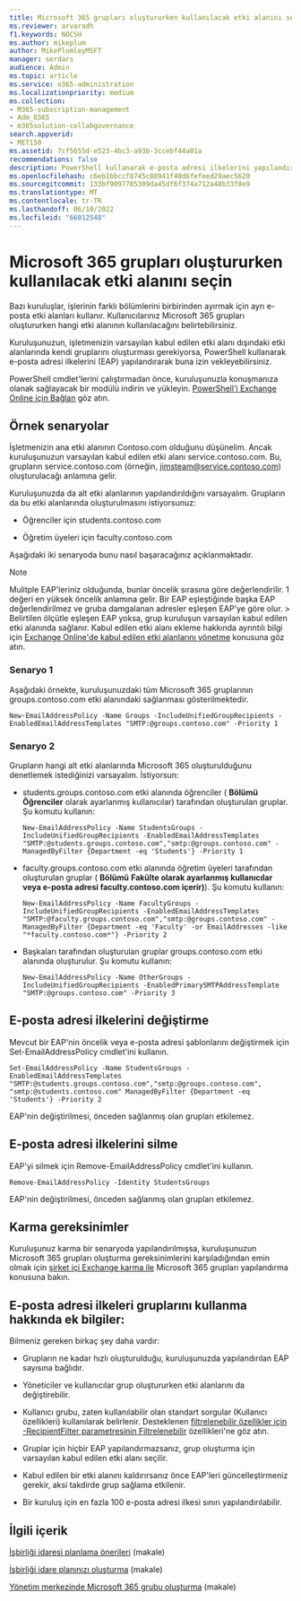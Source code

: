 ```yaml
---
title: Microsoft 365 grupları oluştururken kullanılacak etki alanını seçin
ms.reviewer: arvaradh
f1.keywords: NOCSH
ms.author: mikeplum
author: MikePlumleyMSFT
manager: serdars
audience: Admin
ms.topic: article
ms.service: o365-administration
ms.localizationpriority: medium
ms.collection:
- M365-subscription-management
- Adm_O365
- m365solution-collabgovernance
search.appverid:
- MET150
ms.assetid: 7cf5655d-e523-4bc3-a93b-3ccebf44a01a
recommendations: false
description: PowerShell kullanarak e-posta adresi ilkelerini yapılandırarak Microsoft 365 grupları oluştururken kullanılacak etki alanını seçmeyi öğrenin.
ms.openlocfilehash: c6eb1bbccf8745c88941f40d6fefeed29aec5620
ms.sourcegitcommit: 133bf9097785309da45df6f374a712a48b33f8e9
ms.translationtype: MT
ms.contentlocale: tr-TR
ms.lasthandoff: 06/10/2022
ms.locfileid: "66012548"
---
```

# <a name="choose-the-domain-to-use-when-creating-microsoft-365-groups"></a>Microsoft 365 grupları oluştururken kullanılacak etki alanını seçin

Bazı kuruluşlar, işlerinin farklı bölümlerini birbirinden ayırmak için ayrı e-posta etki alanları kullanır. Kullanıcılarınız Microsoft 365 grupları oluştururken hangi etki alanının kullanılacağını belirtebilirsiniz.
  
Kuruluşunuzun, işletmenizin varsayılan kabul edilen etki alanı dışındaki etki alanlarında kendi gruplarını oluşturması gerekiyorsa, PowerShell kullanarak e-posta adresi ilkelerini (EAP) yapılandırarak buna izin vekleyebilirsiniz.

PowerShell cmdlet'lerini çalıştırmadan önce, kuruluşunuzla konuşmanıza olanak sağlayacak bir modülü indirin ve yükleyin. [PowerShell'i Exchange Online için Bağlan](/powershell/exchange/connect-to-exchange-online-powershell) göz atın.

## <a name="example-scenarios"></a>Örnek senaryolar

İşletmenizin ana etki alanının Contoso.com olduğunu düşünelim. Ancak kuruluşunuzun varsayılan kabul edilen etki alanı service.contoso.com. Bu, grupların service.contoso.com (örneğin, jimsteam@service.contoso.com) oluşturulacağı anlamına gelir.
  
Kuruluşunuzda da alt etki alanlarının yapılandırıldığını varsayalım. Grupların da bu etki alanlarında oluşturulmasını istiyorsunuz:
  
- Öğrenciler için students.contoso.com
    
- Öğretim üyeleri için faculty.contoso.com
    
Aşağıdaki iki senaryoda bunu nasıl başaracağınız açıklanmaktadır.

> [!NOTE]
> Mulitple EAP'leriniz olduğunda, bunlar öncelik sırasına göre değerlendirilir. 1 değeri en yüksek öncelik anlamına gelir. Bir EAP eşleştiğinde başka EAP değerlendirilmez ve gruba damgalanan adresler eşleşen EAP'ye göre olur. > Belirtilen ölçütle eşleşen EAP yoksa, grup kuruluşun varsayılan kabul edilen etki alanında sağlanır. Kabul edilen etki alanı ekleme hakkında ayrıntılı bilgi için [Exchange Online'de kabul edilen etki alanlarını yönetme](/exchange/mail-flow-best-practices/manage-accepted-domains/manage-accepted-domains) konusuna göz atın.
  
### <a name="scenario-1"></a>Senaryo 1

Aşağıdaki örnekte, kuruluşunuzdaki tüm Microsoft 365 gruplarının groups.contoso.com etki alanındaki sağlanması gösterilmektedir.
  
```
New-EmailAddressPolicy -Name Groups -IncludeUnifiedGroupRecipients -EnabledEmailAddressTemplates "SMTP:@groups.contoso.com" -Priority 1
```

### <a name="scenario-2"></a>Senaryo 2

Grupların hangi alt etki alanlarında Microsoft 365 oluşturulduğunu denetlemek istediğinizi varsayalım. İstiyorsun:
  
- students.groups.contoso.com etki alanında öğrenciler ( **Bölümü** **Öğrenciler** olarak ayarlanmış kullanıcılar) tarafından oluşturulan gruplar. Şu komutu kullanın:
    
  ```
  New-EmailAddressPolicy -Name StudentsGroups -IncludeUnifiedGroupRecipients -EnabledEmailAddressTemplates "SMTP:@students.groups.contoso.com","smtp:@groups.contoso.com" -ManagedByFilter {Department -eq 'Students'} -Priority 1
  ```

- faculty.groups.contoso.com etki alanında öğretim üyeleri tarafından oluşturulan gruplar ( **Bölümü** **Fakülte olarak ayarlanmış kullanıcılar veya e-posta adresi faculty.contoso.com içerir)**). Şu komutu kullanın:
    
  ```
  New-EmailAddressPolicy -Name FacultyGroups -IncludeUnifiedGroupRecipients -EnabledEmailAddressTemplates "SMTP:@faculty.groups.contoso.com","smtp:@groups.contoso.com" -ManagedByFilter {Department -eq 'Faculty' -or EmailAddresses -like "*faculty.contoso.com*"} -Priority 2
  ```

- Başkaları tarafından oluşturulan gruplar groups.contoso.com etki alanında oluşturulur. Şu komutu kullanın:
    
  ```
  New-EmailAddressPolicy -Name OtherGroups -IncludeUnifiedGroupRecipients -EnabledPrimarySMTPAddressTemplate "SMTP:@groups.contoso.com" -Priority 3
  ```

## <a name="change-email-address-policies"></a>E-posta adresi ilkelerini değiştirme

Mevcut bir EAP'nin öncelik veya e-posta adresi şablonlarını değiştirmek için Set-EmailAddressPolicy cmdlet'ini kullanın.
  
```
Set-EmailAddressPolicy -Name StudentsGroups -EnabledEmailAddressTemplates "SMTP:@students.groups.contoso.com","smtp:@groups.contoso.com", "smtp:@students.contoso.com" ManagedByFilter {Department -eq 'Students'} -Priority 2

```

EAP'nin değiştirilmesi, önceden sağlanmış olan grupları etkilemez.
  
## <a name="delete-email-address-policies"></a>E-posta adresi ilkelerini silme

EAP'yi silmek için Remove-EmailAddressPolicy cmdlet'ini kullanın.
  
```
Remove-EmailAddressPolicy -Identity StudentsGroups
```

EAP'nin değiştirilmesi, önceden sağlanmış olan grupları etkilemez.
  
## <a name="hybrid-requirements"></a>Karma gereksinimler

Kuruluşunuz karma bir senaryoda yapılandırılmışsa, kuruluşunuzun Microsoft 365 grupları oluşturma gereksinimlerini karşıladığından emin olmak için [şirket içi Exchange karma ile](/exchange/hybrid-deployment/set-up-microsoft-365-groups) Microsoft 365 grupları yapılandırma konusuna bakın. 
  
## <a name="additional-info-about-using-email-address-policies-groups"></a>E-posta adresi ilkeleri gruplarını kullanma hakkında ek bilgiler:

Bilmeniz gereken birkaç şey daha vardır:
  
- Grupların ne kadar hızlı oluşturulduğu, kuruluşunuzda yapılandırılan EAP sayısına bağlıdır.
    
- Yöneticiler ve kullanıcılar grup oluştururken etki alanlarını da değiştirebilir.
    
- Kullanıcı grubu, zaten kullanılabilir olan standart sorgular (Kullanıcı özellikleri) kullanılarak belirlenir. Desteklenen [filtrelenebilir özellikler için -RecipientFilter parametresinin Filtrelenebilir](/powershell/exchange/recipientfilter-properties) özellikleri'ne göz atın. 
    
- Gruplar için hiçbir EAP yapılandırmazsanız, grup oluşturma için varsayılan kabul edilen etki alanı seçilir.
    
- Kabul edilen bir etki alanını kaldırırsanız önce EAP'leri güncelleştirmeniz gerekir, aksi takdirde grup sağlama etkilenir.
    
- Bir kuruluş için en fazla 100 e-posta adresi ilkesi sınırı yapılandırılabilir.
    
## <a name="related-content"></a>İlgili içerik

[İşbirliği idaresi planlama önerileri](collaboration-governance-overview.md#collaboration-governance-planning-recommendations) (makale)

[İşbirliği idare planınızı oluşturma](collaboration-governance-first.md) (makale)

[Yönetim merkezinde Microsoft 365 grubu oluşturma](../admin/create-groups/create-groups.md) (makale)